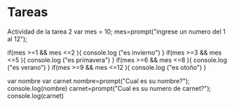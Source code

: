 # Tareas
Actividad de la tarea 2
var mes = 10;
mes=prompt("ingrese un numero del 1 al 12");

if(mes >=1 && mes <=2 ){
  console.log ("es invierno")
}
if(mes >=3 && mes <=5 ){
  console.log ("es primavera")
}
if(mes >=6 && mes <=8 ){
  console.log ("es verano")
}
if(mes >=9 && mes <=12 ){
  console.log ("es otoño")
}


var nombre
var carnet
nombre=prompt("Cual es su nombre?");
console.log(nombre)
carnet=prompt("Cual es su numero de carnet?");
console.log(carnet)
